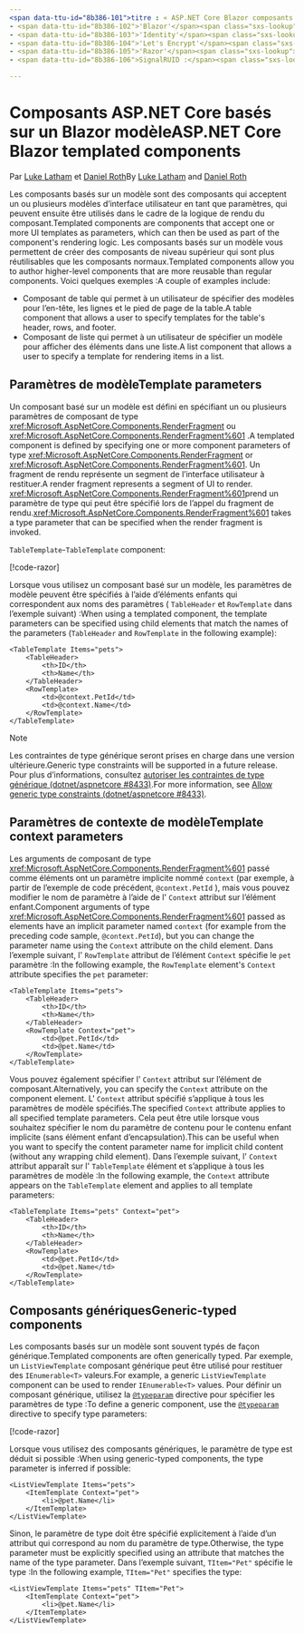 ```yaml
---
<span data-ttu-id="8b386-101">titre : « ASP.NET Core Blazor composants basés sur un modèle » auteur : Description : monikerRange : ms. Author : ms. Custom : ms. Date : No-Loc :</span><span class="sxs-lookup"><span data-stu-id="8b386-101">title: 'ASP.NET Core Blazor templated components' author: description: monikerRange: ms.author: ms.custom: ms.date: no-loc:</span></span>
- <span data-ttu-id="8b386-102">'Blazor'</span><span class="sxs-lookup"><span data-stu-id="8b386-102">'Blazor'</span></span>
- <span data-ttu-id="8b386-103">'Identity'</span><span class="sxs-lookup"><span data-stu-id="8b386-103">'Identity'</span></span>
- <span data-ttu-id="8b386-104">'Let's Encrypt'</span><span class="sxs-lookup"><span data-stu-id="8b386-104">'Let's Encrypt'</span></span>
- <span data-ttu-id="8b386-105">'Razor'</span><span class="sxs-lookup"><span data-stu-id="8b386-105">'Razor'</span></span>
- <span data-ttu-id="8b386-106">SignalRUID :</span><span class="sxs-lookup"><span data-stu-id="8b386-106">'SignalR' uid:</span></span> 

---
```

# <a name="aspnet-core-blazor-templated-components"></a><span data-ttu-id="8b386-107">Composants ASP.NET Core basés sur un Blazor modèle</span><span class="sxs-lookup"><span data-stu-id="8b386-107">ASP.NET Core Blazor templated components</span></span>

<span data-ttu-id="8b386-108">Par [Luke Latham](https://github.com/guardrex) et [Daniel Roth](https://github.com/danroth27)</span><span class="sxs-lookup"><span data-stu-id="8b386-108">By [Luke Latham](https://github.com/guardrex) and [Daniel Roth](https://github.com/danroth27)</span></span>

<span data-ttu-id="8b386-109">Les composants basés sur un modèle sont des composants qui acceptent un ou plusieurs modèles d’interface utilisateur en tant que paramètres, qui peuvent ensuite être utilisés dans le cadre de la logique de rendu du composant.</span><span class="sxs-lookup"><span data-stu-id="8b386-109">Templated components are components that accept one or more UI templates as parameters, which can then be used as part of the component's rendering logic.</span></span> <span data-ttu-id="8b386-110">Les composants basés sur un modèle vous permettent de créer des composants de niveau supérieur qui sont plus réutilisables que les composants normaux.</span><span class="sxs-lookup"><span data-stu-id="8b386-110">Templated components allow you to author higher-level components that are more reusable than regular components.</span></span> <span data-ttu-id="8b386-111">Voici quelques exemples :</span><span class="sxs-lookup"><span data-stu-id="8b386-111">A couple of examples include:</span></span>

* <span data-ttu-id="8b386-112">Composant de table qui permet à un utilisateur de spécifier des modèles pour l’en-tête, les lignes et le pied de page de la table.</span><span class="sxs-lookup"><span data-stu-id="8b386-112">A table component that allows a user to specify templates for the table's header, rows, and footer.</span></span>
* <span data-ttu-id="8b386-113">Composant de liste qui permet à un utilisateur de spécifier un modèle pour afficher des éléments dans une liste.</span><span class="sxs-lookup"><span data-stu-id="8b386-113">A list component that allows a user to specify a template for rendering items in a list.</span></span>

## <a name="template-parameters"></a><span data-ttu-id="8b386-114">Paramètres de modèle</span><span class="sxs-lookup"><span data-stu-id="8b386-114">Template parameters</span></span>

<span data-ttu-id="8b386-115">Un composant basé sur un modèle est défini en spécifiant un ou plusieurs paramètres de composant de type <xref:Microsoft.AspNetCore.Components.RenderFragment> ou <xref:Microsoft.AspNetCore.Components.RenderFragment%601> .</span><span class="sxs-lookup"><span data-stu-id="8b386-115">A templated component is defined by specifying one or more component parameters of type <xref:Microsoft.AspNetCore.Components.RenderFragment> or <xref:Microsoft.AspNetCore.Components.RenderFragment%601>.</span></span> <span data-ttu-id="8b386-116">Un fragment de rendu représente un segment de l’interface utilisateur à restituer.</span><span class="sxs-lookup"><span data-stu-id="8b386-116">A render fragment represents a segment of UI to render.</span></span> <span data-ttu-id="8b386-117"><xref:Microsoft.AspNetCore.Components.RenderFragment%601>prend un paramètre de type qui peut être spécifié lors de l’appel du fragment de rendu.</span><span class="sxs-lookup"><span data-stu-id="8b386-117"><xref:Microsoft.AspNetCore.Components.RenderFragment%601> takes a type parameter that can be specified when the render fragment is invoked.</span></span>

<span data-ttu-id="8b386-118">`TableTemplate`-</span><span class="sxs-lookup"><span data-stu-id="8b386-118">`TableTemplate` component:</span></span>

[!code-razor[](common/samples/3.x/BlazorWebAssemblySample/Components/TableTemplate.razor)]

<span data-ttu-id="8b386-119">Lorsque vous utilisez un composant basé sur un modèle, les paramètres de modèle peuvent être spécifiés à l’aide d’éléments enfants qui correspondent aux noms des paramètres ( `TableHeader` et `RowTemplate` dans l’exemple suivant) :</span><span class="sxs-lookup"><span data-stu-id="8b386-119">When using a templated component, the template parameters can be specified using child elements that match the names of the parameters (`TableHeader` and `RowTemplate` in the following example):</span></span>

```razor
<TableTemplate Items="pets">
    <TableHeader>
        <th>ID</th>
        <th>Name</th>
    </TableHeader>
    <RowTemplate>
        <td>@context.PetId</td>
        <td>@context.Name</td>
    </RowTemplate>
</TableTemplate>
```

> [!NOTE]
> <span data-ttu-id="8b386-120">Les contraintes de type générique seront prises en charge dans une version ultérieure.</span><span class="sxs-lookup"><span data-stu-id="8b386-120">Generic type constraints will be supported in a future release.</span></span> <span data-ttu-id="8b386-121">Pour plus d’informations, consultez [autoriser les contraintes de type générique (dotnet/aspnetcore #8433)](https://github.com/dotnet/aspnetcore/issues/8433).</span><span class="sxs-lookup"><span data-stu-id="8b386-121">For more information, see [Allow generic type constraints (dotnet/aspnetcore #8433)](https://github.com/dotnet/aspnetcore/issues/8433).</span></span>

## <a name="template-context-parameters"></a><span data-ttu-id="8b386-122">Paramètres de contexte de modèle</span><span class="sxs-lookup"><span data-stu-id="8b386-122">Template context parameters</span></span>

<span data-ttu-id="8b386-123">Les arguments de composant de type <xref:Microsoft.AspNetCore.Components.RenderFragment%601> passé comme éléments ont un paramètre implicite nommé `context` (par exemple, à partir de l’exemple de code précédent, `@context.PetId` ), mais vous pouvez modifier le nom de paramètre à l’aide de l' `Context` attribut sur l’élément enfant.</span><span class="sxs-lookup"><span data-stu-id="8b386-123">Component arguments of type <xref:Microsoft.AspNetCore.Components.RenderFragment%601> passed as elements have an implicit parameter named `context` (for example from the preceding code sample, `@context.PetId`), but you can change the parameter name using the `Context` attribute on the child element.</span></span> <span data-ttu-id="8b386-124">Dans l’exemple suivant, l' `RowTemplate` attribut de l’élément `Context` spécifie le `pet` paramètre :</span><span class="sxs-lookup"><span data-stu-id="8b386-124">In the following example, the `RowTemplate` element's `Context` attribute specifies the `pet` parameter:</span></span>

```razor
<TableTemplate Items="pets">
    <TableHeader>
        <th>ID</th>
        <th>Name</th>
    </TableHeader>
    <RowTemplate Context="pet">
        <td>@pet.PetId</td>
        <td>@pet.Name</td>
    </RowTemplate>
</TableTemplate>
```

<span data-ttu-id="8b386-125">Vous pouvez également spécifier l' `Context` attribut sur l’élément de composant.</span><span class="sxs-lookup"><span data-stu-id="8b386-125">Alternatively, you can specify the `Context` attribute on the component element.</span></span> <span data-ttu-id="8b386-126">L' `Context` attribut spécifié s’applique à tous les paramètres de modèle spécifiés.</span><span class="sxs-lookup"><span data-stu-id="8b386-126">The specified `Context` attribute applies to all specified template parameters.</span></span> <span data-ttu-id="8b386-127">Cela peut être utile lorsque vous souhaitez spécifier le nom du paramètre de contenu pour le contenu enfant implicite (sans élément enfant d’encapsulation).</span><span class="sxs-lookup"><span data-stu-id="8b386-127">This can be useful when you want to specify the content parameter name for implicit child content (without any wrapping child element).</span></span> <span data-ttu-id="8b386-128">Dans l’exemple suivant, l' `Context` attribut apparaît sur l' `TableTemplate` élément et s’applique à tous les paramètres de modèle :</span><span class="sxs-lookup"><span data-stu-id="8b386-128">In the following example, the `Context` attribute appears on the `TableTemplate` element and applies to all template parameters:</span></span>

```razor
<TableTemplate Items="pets" Context="pet">
    <TableHeader>
        <th>ID</th>
        <th>Name</th>
    </TableHeader>
    <RowTemplate>
        <td>@pet.PetId</td>
        <td>@pet.Name</td>
    </RowTemplate>
</TableTemplate>
```

## <a name="generic-typed-components"></a><span data-ttu-id="8b386-129">Composants génériques</span><span class="sxs-lookup"><span data-stu-id="8b386-129">Generic-typed components</span></span>

<span data-ttu-id="8b386-130">Les composants basés sur un modèle sont souvent typés de façon générique.</span><span class="sxs-lookup"><span data-stu-id="8b386-130">Templated components are often generically typed.</span></span> <span data-ttu-id="8b386-131">Par exemple, un `ListViewTemplate` composant générique peut être utilisé pour restituer des `IEnumerable<T>` valeurs.</span><span class="sxs-lookup"><span data-stu-id="8b386-131">For example, a generic `ListViewTemplate` component can be used to render `IEnumerable<T>` values.</span></span> <span data-ttu-id="8b386-132">Pour définir un composant générique, utilisez la [`@typeparam`](xref:mvc/views/razor#typeparam) directive pour spécifier les paramètres de type :</span><span class="sxs-lookup"><span data-stu-id="8b386-132">To define a generic component, use the [`@typeparam`](xref:mvc/views/razor#typeparam) directive to specify type parameters:</span></span>

[!code-razor[](common/samples/3.x/BlazorWebAssemblySample/Components/ListViewTemplate.razor)]

<span data-ttu-id="8b386-133">Lorsque vous utilisez des composants génériques, le paramètre de type est déduit si possible :</span><span class="sxs-lookup"><span data-stu-id="8b386-133">When using generic-typed components, the type parameter is inferred if possible:</span></span>

```razor
<ListViewTemplate Items="pets">
    <ItemTemplate Context="pet">
        <li>@pet.Name</li>
    </ItemTemplate>
</ListViewTemplate>
```

<span data-ttu-id="8b386-134">Sinon, le paramètre de type doit être spécifié explicitement à l’aide d’un attribut qui correspond au nom du paramètre de type.</span><span class="sxs-lookup"><span data-stu-id="8b386-134">Otherwise, the type parameter must be explicitly specified using an attribute that matches the name of the type parameter.</span></span> <span data-ttu-id="8b386-135">Dans l’exemple suivant, `TItem="Pet"` spécifie le type :</span><span class="sxs-lookup"><span data-stu-id="8b386-135">In the following example, `TItem="Pet"` specifies the type:</span></span>

```razor
<ListViewTemplate Items="pets" TItem="Pet">
    <ItemTemplate Context="pet">
        <li>@pet.Name</li>
    </ItemTemplate>
</ListViewTemplate>
```
